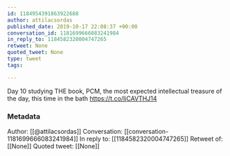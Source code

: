 ```yaml
---
id: 1184954391863922688
author: attilacsordas
published_date: 2019-10-17 22:08:37 +00:00
conversation_id: 1181699666083241984
in_reply_to: 1184582320004747265
retweet: None
quoted_tweet: None
type: tweet
tags:

---
```


Day 10 studying THE book, PCM, the most expected intellectual treasure of the day, this time in the bath https://t.co/IjCAVTHJ14

### Metadata

Author: [[@attilacsordas]]
Conversation: [[conversation-1181699666083241984]]
In reply to: [[1184582320004747265]]
Retweet of: [[None]]
Quoted tweet: [[None]]
